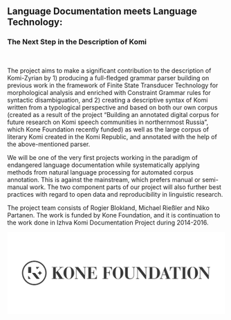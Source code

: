 ## Language Documentation meets Language Technology:

### The Next Step in the Description of Komi

</br>

The project aims to make a significant contribution to the description of Komi-Zyrian by 1) producing a full-fledged grammar parser building on previous work in the framework of Finite State Transducer Technology for morphological analysis and enriched with Constraint Grammar rules for syntactic disambiguation, and 2) creating a descriptive syntax of Komi written from a typological perspective and based on both our own corpus (created as a result of the project “Building an annotated digital corpus for future research on Komi speech communities in northernmost Russia”, which Kone Foundation recently funded) as well as the large corpus of literary Komi created in the Komi Republic, and annotated with the help of the above-mentioned parser. 

We will be one of the very first projects working in the paradigm of endangered language documentation while systematically applying methods from natural language processing for automated corpus annotation. This is against the mainstream, which prefers manual or semi-manual work. The two component parts of our project will also further best practices with regard to open data and reproducibility in linguistic research. 

The project team consists of Rogier Blokland, Michael Rießler and Niko Partanen. The work is funded by Kone Foundation, and it is continuation to the work done in Izhva Komi Documentation Project during 2014-2016.

![](media/Black-KoneFoundation-logo1-small.jpg)
